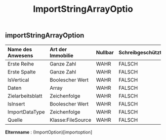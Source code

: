 ﻿---
title: ImportStringArrayOptio
second_title: Aspose.Cells Cloud Documen
type: docs
url: /de/specification/model/importstringarrayoption/
description: "Aspose.Cells Cloud-Modellspezifikation: ImportStringArrayOption. Bearbeiten Sie mühelos Excel und andere Tabellenkalkulationsdokumente mit Funktionen wie Öffnen, Generieren, Bearbeiten, Teilen, Zusammenführen, Vergleichen und Konvertieren"
weight: 50
---
## **importStringArrayOption**

 

| Name des Anwesens| Art der Immobilie| Nullbar| Schreibgeschützt| Standardwert| Beschreibung|
|:- |:- |:- |:- |:- |:- |
| Erste Reihe| Ganze Zahl| WAHR| FALSCH|||
| Erste Spalte| Ganze Zahl| WAHR| FALSCH|||
| IsVertical| Boolescher Wert| WAHR| FALSCH|||
| Daten|Array<String> | WAHR| FALSCH|||
| Zielarbeitsblatt| Zeichenfolge| WAHR| FALSCH|||
| IsInsert| Boolescher Wert| WAHR| FALSCH|||
| ImportDataType| Zeichenfolge| WAHR| FALSCH|||
| Quelle| Klasse:FileSource| WAHR| FALSCH|||

**Elternname** : (ImportOption)[importoption]